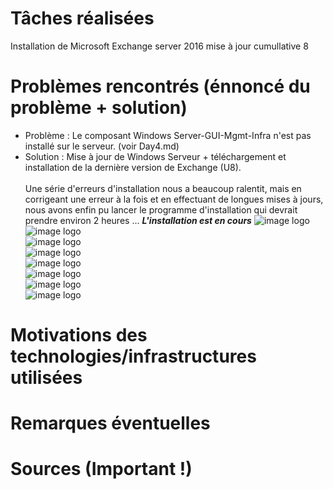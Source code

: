 # Tâches réalisées
Installation de Microsoft Exchange server 2016 mise à jour cumullative 8 
# Problèmes rencontrés (énnoncé du problème + solution)

* Problème : Le composant Windows Server-GUI-Mgmt-Infra n'est pas installé sur le serveur. (voir Day4.md)
* Solution : Mise à jour de Windows Serveur + téléchargement et installation de la dernière version de Exchange (U8).<br><br>
Une série d'erreurs d'installation nous a beaucoup ralentit, mais en corrigeant une erreur à la fois et en effectuant de longues mises à jours, nous avons enfin pu lancer le programme d'installation qui devrait prendre environ 2 heures ...
***L'installation est en cours*** ![image logo](https://i.imgur.com/z6oYKiE.png "installation")
![image logo](https://i.imgur.com/SNkY8mV.png "installation")<br>
![image logo](https://i.imgur.com/03bM7N7.png "installation")<br>
![image logo](https://i.imgur.com/xswWivw.png "installation")<br>
![image logo](https://i.imgur.com/j2P2UQv.png "installation")<br>
![image logo](https://i.imgur.com/ObcUoN6.png "installation")<br>
![image logo](https://i.imgur.com/zR6SRKU.png "installation")<br>
![image logo](https://i.imgur.com/CTC9zWe.png "installation")
# Motivations des technologies/infrastructures utilisées

# Remarques éventuelles

# Sources (Important !)
